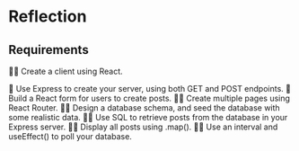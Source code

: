 # Reflection

## Requirements

🎯✅ Create a client using React.

🎯 Use Express to create your server, using both GET and POST endpoints.
🎯 Build a React form for users to create posts.
🎯✅ Create multiple pages using React Router.
🎯✅ Design a database schema, and seed the database with some realistic data.
🎯✅ Use SQL to retrieve posts from the database in your Express server.
🎯✅ Display all posts using .map().
🎯✅ Use an interval and useEffect() to poll your database.
